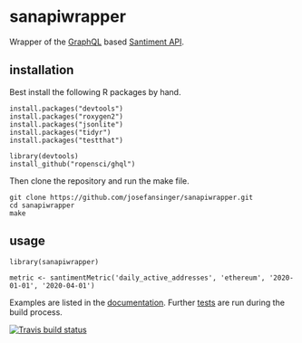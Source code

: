 # sanapiwrapper

Wrapper of the [GraphQL](https://graphql.org) based [Santiment API](https://neuro.santiment.net). 

## installation

Best install the following R packages by hand.
```
install.packages("devtools")
install.packages("roxygen2")
install.packages("jsonlite")
install.packages("tidyr")
install.packages("testthat")

library(devtools)
install_github("ropensci/ghql")
```

Then clone the repository and run the make file.
```
git clone https://github.com/josefansinger/sanapiwrapper.git
cd sanapiwrapper
make
```

## usage

```
library(sanapiwrapper)

metric <- santimentMetric('daily_active_addresses', 'ethereum', '2020-01-01', '2020-04-01')
```

Examples are listed in the [documentation](https://github.com/josefansinger/sanapiwrapper/blob/master/doc/sanapiwrapper.pdf). Further [tests](https://github.com/josefansinger/sanapiwrapper/tree/master/tests/testthat) are run during the build process.


[![Travis build status](https://travis-ci.com/josefansinger/sanapiwrapper.svg?branch=master)](https://travis-ci.com/josefansinger/sanapiwrapper)
